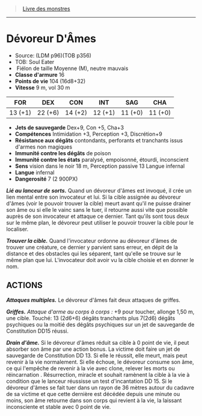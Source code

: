 ﻿> [Livre des monstres](tome_of_beasts_old.md)

---

# Dévoreur D'Âmes

- Source: (LDM p96)(TOB p356)
- TOB: Soul Eater
-  Fiélon de taille Moyenne (M), neutre mauvais
- **Classe d'armure** 16
- **Points de vie** 104 (16d8+32)
- **Vitesse** 9 m, vol 30 m

|FOR|DEX|CON|INT|SAG|CHA|
|---|---|---|---|---|---|
|13 (+1)|22 (+6)|14 (+2)|12 (+1)|11 (+0)|11 (+0)|

- **Jets de sauvegarde** Dex+9, Con +5, Cha+3
- **Compétences** Intimidation +3, Perception +3, Discrétion+9
- **Résistance aux dégâts** contondants, perforants et tranchants issus d'armes non magiques
- **Immunité contre les dégâts** de poison
- **Immunité contre les états** paralysé, empoisonné, étourdi, inconscient
- **Sens** vision dans le noir 18 m, Perception passive 13 Langue infernal
- **Langue** infernal
- **Dangerosité** 7 (2 900PX)

**_Lié au lanceur de sorts._** Quand un dévoreur d'âmes est invoqué, il crée un lien mental entre son invocateur et lui. Si la cible assignée au dévoreur d'âmes (voir le pouvoir trouver la cible) meurt avant qu'il ne puisse drainer son âme ou si elle le vainc sans le tuer, il retourne aussi vite que possible auprès de son invocateur et attaque ce dernier. Tant qu'ils sont tous deux sur le même plan, le dévoreur peut utiliser le pouvoir trouver la cible pour le localiser.

**_Trouver la cible._** Quand l'invocateur ordonne au dévoreur d'âmes de trouver une créature, ce dernier y parvient sans erreur, en dépit de la distance et des obstacles qui les séparent, tant qu'elle se trouve sur le même plan que lui. L'invocateur doit avoir vu la cible choisie et en donner le nom.

## ACTIONS

**_Attaques multiples._** Le dévoreur d'âmes fait deux attaques de griffes.

**_Griffes._** _Attaque d'arme au corps à corps :_ +9 pour toucher, allonge 1,50 m, une cible. Touché: 13 (2d6+6) dégâts tranchants plus 7(2d6) dégâts psychiques ou la moitié des dégâts psychiques sur un jet de sauvegarde de Constitution DD15 réussi.

**_Drain d'âme._** Si le dévoreur d'âmes réduit sa cible à 0 point de vie, il peut absorber son âme par une action bonus. La victime doit faire un jet de sauvegarde de Constitution DD 13. Si elle le réussit, elle meurt, mais peut revenir à la vie normalement. Si elle échoue, le dévoreur consume son âme, ce qui l'empêche de revenir à la vie avec clone, relever les morts ou réincarnation . Résurrection, miracle et souhait ramènent la cible à la vie à condition que le lanceur réussisse un test d'incantation DD 15. Si le dévoreur d'âmes se fait tuer dans un rayon de 36 mètres autour du cadavre de sa victime et que cette dernière est décédée depuis une minute ou moins, son âme retourne dans son corps qui revient à la vie, la laissant inconsciente et stable avec 0 point de vie.

